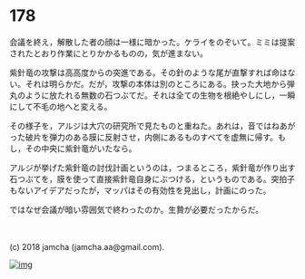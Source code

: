 # 178

会議を終え，解散した者の顔は一様に暗かった。ケライをのぞいて。ミミは提案されたとおり作業にとりかかるものの，気が進まない。  

紫針竜の攻撃は高高度からの突進である。その針のような尾が直撃すれば命はない。それは明らかだ。だが，攻撃の本体は別のところにある。抉った大地から弾丸のように放たれる無数の石つぶてだ。それは全ての生物を根絶やしにし，一瞬にして不毛の地へと変える。  

その様子を，アルジは大穴の研究所で見たものと重ねた。あれは，音ではねあがった破片を弾力のある膜に反射させ，内側にあるものすべてを虚無に帰す。もし，その中央に紫針竜がいたなら。  

アルジが挙げた紫針竜の討伐計画というのは，つまるところ，紫針竜が作り出す石つぶてを，膜を使って直接紫針竜自身にぶつける，というものである。突拍子もないアイデアだったが，マッパはその有効性を見出し，計画にのった。  

ではなぜ会議が暗い雰囲気で終わったのか。生贄が必要だったからだ。  

<br>  
<br>  
(c) 2018 jamcha (jamcha.aa@gmail.com).  

[![img](http://i.creativecommons.org/l/by-nc-sa/4.0/88x31.png)](http://creativecommons.org/licenses/by-nc-sa/4.0/deed)
